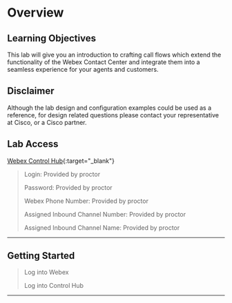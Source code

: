 # Overview

## Learning Objectives

This lab will give you an introduction to crafting call flows which extend the functionality of the Webex Contact Center and integrate them into a seamless experience for your agents and customers.

## Disclaimer

Although the lab design and configuration examples could be used as a reference, for design related questions please contact your representative at Cisco, or a Cisco partner.

## Lab Access

[Webex Control Hub](https://admin.webex.com){:target="_blank"}


> Login: <w>Provided by proctor</w>
> 
> Password: <w>Provided by proctor</w>
> 
> Webex Phone Number: <w>Provided by proctor</w>
>
> Assigned Inbound Channel Number: <w>Provided by proctor</w>
>
> Assigned Inbound Channel Name: <w>Provided by proctor</w>

---

## Getting Started

> Log into Webex 
>
> Log into Control Hub
> 

---